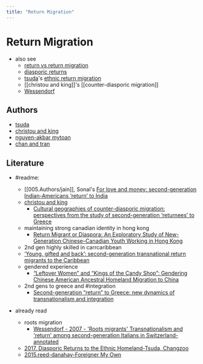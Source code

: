 ```yaml
---
title: "Return Migration"
---
```


# Return Migration
- also see
	- [return vs return migration](009.Themes/return%20vs%20return%20migration.md)
	- [diasporic returns](diasporic%20returns)
	- [tsuda](005.Authors/tsuda.md)'s [ethnic return migration](001.Notes/ethnic%20return%20migration.md)
	- [[christou and king]]'s [[counter-diasporic migration]]
	- [Wessendorf](005.Authors/Wessendorf.md)
		
	

## Authors
- [tsuda](005.Authors/tsuda.md)
- [christou and king](christou%20and%20king)
- [nguyen-akbar mytoan](005.Authors/nguyen-akbar%20mytoan.md)
- [chan and tran](005.Authors/chan%20and%20tran.md)

## Literature
- #readme:
	- [[005.Authors/jain]], Sonal's [For love and money: second-generation Indian-Americans ‘return’ to India](https://www.semanticscholar.org/paper/c1df19bebefe430c333efb8794c25beb0b4d2eb6)
	- [christou and king](christou%20and%20king)
		- [Cultural geographies of counter-diasporic migration: perspectives from the study of second-generation ‘returnees’ to Greece](https://www.semanticscholar.org/paper/7be8bfc8f4ddab35d6efbfdc3373b4121def05a3)
	- maintaining strong canadian identity in hong kong
		- [Return Migrant or Diaspora: An Exploratory Study of New-Generation Chinese–Canadian Youth Working in Hong Kong](https://www.semanticscholar.org/paper/1e90ea59a710ed081bc80d0be05a646baf37d17a)
	- 2nd gen highly skilled in carrcaribbean
	- [‘Young, gifted and back’: second-generation transnational return migrants to the Caribbean](https://www.semanticscholar.org/paper/277c7b6181e5e879e150f4f3e2ece817889968c6)
	- gendered experience
		- [“Leftover Women” and “Kings of the Candy Shop”: Gendering Chinese American Ancestral Homeland Migration to China](https://www.semanticscholar.org/paper/07680f21741e07f2692bdff9ccc8cc677247085b)
	- 2nd gens to greece and #integration
		- [Second-generation “return” to Greece: new dynamics of transnationalism and integration](https://www.semanticscholar.org/paper/2f9cbc2453940f9ee39c0debadf4e9387755e7de)

- already read
	- roots migration
		- [Wessendorf - 2007 - 'Roots migrants' Transnationalism and 'return' among second-generation Italians in Switzerland-annotated](Attachments/PDFs/Wessendorf%20-%202007%20-%20'Roots%20migrants'%20Transnationalism%20and%20'return'%20among%20second-generation%20Italians%20in%20Switzerland-annotated.pdf)
	- [2017. Diasporic Returns to the Ethnic Homeland-Tsuda, Changzoo](002.Literature%20Notes/2017.%20Diasporic%20Returns%20to%20the%20Ethnic%20Homeland-Tsuda,%20Changzoo.md)
	- [2015.reed-danahay-Foreigner My Own](002.Literature%20Notes/2015.reed-danahay-Foreigner%20My%20Own.md)
	